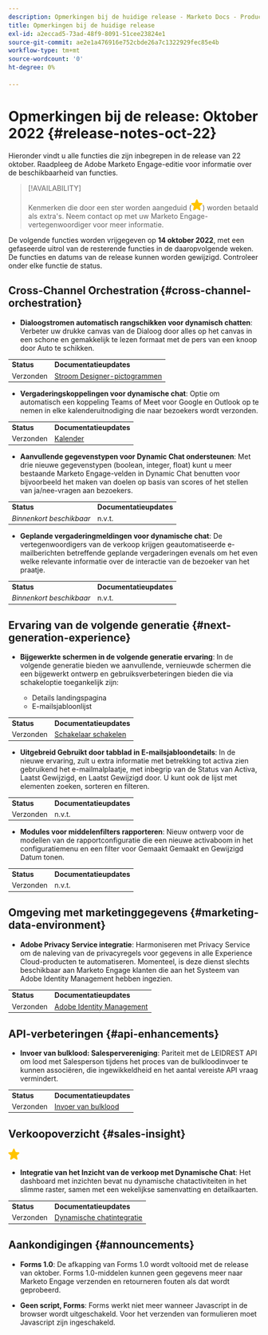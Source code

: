 ```yaml
---
description: Opmerkingen bij de huidige release - Marketo Docs - Productdocumentatie
title: Opmerkingen bij de huidige release
exl-id: a2eccad5-73ad-48f9-8091-51cee23824e1
source-git-commit: ae2e1a476916e752cbde26a7c1322929fec85e4b
workflow-type: tm+mt
source-wordcount: '0'
ht-degree: 0%

---
```


# Opmerkingen bij de release: Oktober 2022 {#release-notes-oct-22}

Hieronder vindt u alle functies die zijn inbegrepen in de release van 22 oktober. Raadpleeg de Adobe Marketo Engage-editie voor informatie over de beschikbaarheid van functies.

>[!AVAILABILITY]
>
>Kenmerken die door een ster worden aangeduid (![ster](assets/yellow-star.png)) worden betaald als extra&#39;s. Neem contact op met uw Marketo Engage-vertegenwoordiger voor meer informatie.

De volgende functies worden vrijgegeven op **14 oktober 2022**, met een gefaseerde uitrol van de resterende functies in de daaropvolgende weken. De functies en datums van de release kunnen worden gewijzigd. Controleer onder elke functie de status.

## Cross-Channel Orchestration {#cross-channel-orchestration}

* **Dialoogstromen automatisch rangschikken voor dynamisch chatten**: Verbeter uw drukke canvas van de Dialoog door alles op het canvas in een schone en gemakkelijk te lezen formaat met de pers van een knoop door Auto te schikken.

<table> 
  <tr> 
   <td><b>Status</b></td>
   <td><b>Documentatieupdates</b></td>
  </tr>
  <tr> 
   <td>Verzonden</td>
   <td><a href="/help/marketo/product-docs/demand-generation/dynamic-chat/dialogues/stream-designer.md#stream-designer-icons">Stroom Designer-pictogrammen</a></td>
  </tr>
  </tbody>
</table>

* **Vergaderingskoppelingen voor dynamische chat**: Optie om automatisch een koppeling Teams of Meet voor Google en Outlook op te nemen in elke kalenderuitnodiging die naar bezoekers wordt verzonden.

<table> 
  <tr> 
   <td><b>Status</b></td>
   <td><b>Documentatieupdates</b></td>
  </tr>
  <tr> 
   <td>Verzonden</td>
   <td><a href="/help/marketo/product-docs/demand-generation/dynamic-chat/appointment-scheduling/calendar.md">Kalender</a></td>
  </tr>
  </tbody>
</table>

* **Aanvullende gegevenstypen voor Dynamic Chat ondersteunen**: Met drie nieuwe gegevenstypen (boolean, integer, float) kunt u meer bestaande Marketo Engage-velden in Dynamic Chat benutten voor bijvoorbeeld het maken van doelen op basis van scores of het stellen van ja/nee-vragen aan bezoekers.

<table> 
  <tr> 
   <td><b>Status</b></td>
   <td><b>Documentatieupdates</b></td>
  </tr>
  <tr> 
   <td><i>Binnenkort beschikbaar</i></td>
   <td>n.v.t.</td>
  </tr>
  </tbody>
</table>

* **Geplande vergaderingmeldingen voor dynamische chat**: De vertegenwoordigers van de verkoop krijgen geautomatiseerde e-mailberichten betreffende geplande vergaderingen evenals om het even welke relevante informatie over de interactie van de bezoeker van het praatje.

<table> 
  <tr> 
   <td><b>Status</b></td>
   <td><b>Documentatieupdates</b></td>
  </tr>
  <tr> 
   <td><i>Binnenkort beschikbaar</i></td>
   <td>n.v.t.</td>
  </tr>
  </tbody>
</table>

## Ervaring van de volgende generatie {#next-generation-experience}

* **Bijgewerkte schermen in de volgende generatie ervaring**: In de volgende generatie bieden we aanvullende, vernieuwde schermen die een bijgewerkt ontwerp en gebruiksverbeteringen bieden die via schakeloptie toegankelijk zijn:

   * Details landingspagina
   * E-mailsjabloonlijst

<table> 
  <tr> 
   <td><b>Status</b></td>
   <td><b>Documentatieupdates</b></td>
  </tr>
  <tr> 
   <td>Verzonden</td>
   <td><a href="/help/marketo/product-docs/marketo-engage-next-generation-experience/toggle-switch.md">Schakelaar schakelen</a></td>
  </tr>
  </tbody>
</table>

* **Uitgebreid Gebruikt door tabblad in E-mailsjabloondetails**: In de nieuwe ervaring, zult u extra informatie met betrekking tot activa zien gebruikend het e-mailmalplaatje, met inbegrip van de Status van Activa, Laatst Gewijzigd, en Laatst Gewijzigd door. U kunt ook de lijst met elementen zoeken, sorteren en filteren.

<table> 
  <tr> 
   <td><b>Status</b></td>
   <td><b>Documentatieupdates</b></td>
  </tr>
  <tr> 
   <td>Verzonden</td>
   <td>n.v.t.</td>
  </tr>
  </tbody>
</table>

* **Modules voor middelenfilters rapporteren**: Nieuw ontwerp voor de modellen van de rapportconfiguratie die een nieuwe activaboom in het configuratiemenu en een filter voor Gemaakt Gemaakt en Gewijzigd Datum tonen.

<table> 
  <tr> 
   <td><b>Status</b></td>
   <td><b>Documentatieupdates</b></td>
  </tr>
  <tr> 
   <td>Verzonden</td>
   <td>n.v.t.</td>
  </tr>
  </tbody>
</table>

## Omgeving met marketinggegevens {#marketing-data-environment}

* **Adobe Privacy Service integratie**: Harmoniseren met Privacy Service om de naleving van de privacyregels voor gegevens in alle Experience Cloud-producten te automatiseren. Momenteel, is deze dienst slechts beschikbaar aan Marketo Engage klanten die aan het Systeem van Adobe Identity Management hebben ingezien.

<table> 
  <tr> 
   <td><b>Status</b></td>
   <td><b>Documentatieupdates</b></td>
  </tr>
  <tr> 
   <td>Verzonden</td>
   <td><a href="/help/marketo/product-docs/administration/marketo-with-adobe-identity/adobe-identity-management-overview.md">Adobe Identity Management</a></td>
  </tr>
  </tbody>
</table>

## API-verbeteringen {#api-enhancements}

* **Invoer van bulklood: Salespervereniging**: Pariteit met de LEIDREST API om lood met Salesperson tijdens het proces van de bulkloodinvoer te kunnen associëren, die ingewikkeldheid en het aantal vereiste API vraag vermindert.

<table> 
  <tr> 
   <td><b>Status</b></td>
   <td><b>Documentatieupdates</b></td>
  </tr>
  <tr> 
   <td>Verzonden</td>
   <td><a href="https://developers.marketo.com/rest-api/bulk-import/bulk-lead-import/">Invoer van bulklood</a></td>
  </tr>
  </tbody>
</table>

## Verkoopoverzicht {#sales-insight}

![(ster)](assets/yellow-star.png)

* **Integratie van het Inzicht van de verkoop met Dynamische Chat**: Het dashboard met inzichten bevat nu dynamische chatactiviteiten in het slimme raster, samen met een wekelijkse samenvatting en detailkaarten.

<table> 
  <tr> 
   <td><b>Status</b></td>
   <td><b>Documentatieupdates</b></td>
  </tr>
  <tr> 
   <td>Verzonden</td>
   <td><a href="/help/marketo/product-docs/marketo-sales-insight/msi-for-salesforce/features/dynamic-chat-integration.md">Dynamische chatintegratie</a></td>
  </tr>
  </tbody>
</table>

## Aankondigingen {#announcements}

* **Forms 1.0**: De afkapping van Forms 1.0 wordt voltooid met de release van oktober. Forms 1.0-middelen kunnen geen gegevens meer naar Marketo Engage verzenden en retourneren fouten als dat wordt geprobeerd.

* **Geen script, Forms**: Forms werkt niet meer wanneer Javascript in de browser wordt uitgeschakeld. Voor het verzenden van formulieren moet Javascript zijn ingeschakeld.
